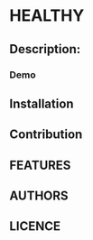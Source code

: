 # HEALTHY

## Description:
### Demo
## Installation
## Contribution
## FEATURES
## AUTHORS
## LICENCE
